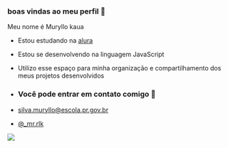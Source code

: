 ### boas vindas ao meu perfil 💚

Meu nome é Muryllo kaua 

- Estou estudando na [alura](https://www.alura.com.br)
- Estou se desenvolvendo na linguagem JavaScript
- Utilizo esse espaço para minha organização e compartilhamento dos meus projetos desenvolvidos

- ### Você pode entrar em contato comigo 📧

- silva.muryllo@escola.pr.gov.br

- [@_mr.rlk](https://www,instagram.com)

![](https://media.tenor.com/_u5iy8dCldoAAAAM/mc-kevin-lc.gif)

